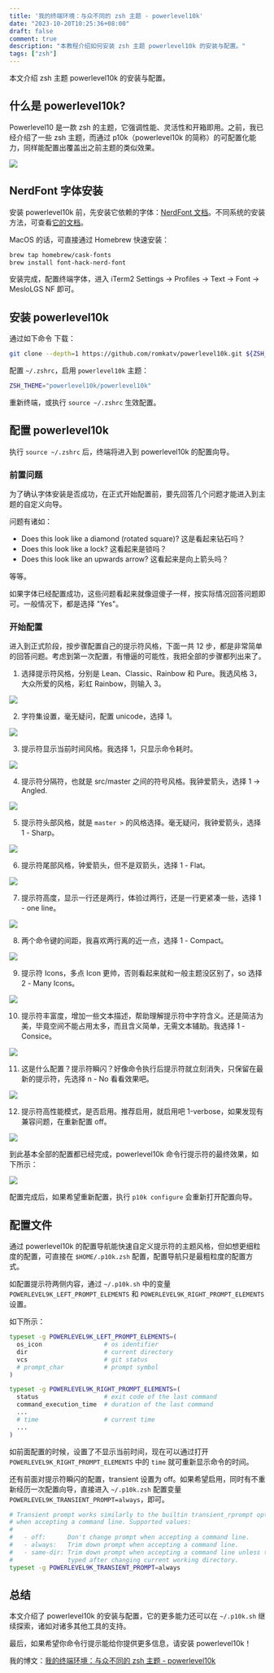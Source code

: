 ```yaml
---
title: '我的终端环境：与众不同的 zsh 主题 - powerlevel10k'
date: "2023-10-20T10:25:36+08:00"
draft: false
comment: true
description: "本教程介绍如何安装 zsh 主题 powerlevel10k 的安装与配置。"
tags: ["zsh"]
---
```


本文介绍 zsh 主题 powerlevel10k 的安装与配置。

## 什么是 powerlevel10k?

Powerlevel10 是一款 zsh 的主题，它强调性能、灵活性和开箱即用。之前，我已经介绍了一些 zsh 主题，而通过 p10k（powerlevel10k 的简称）的可配置化能力，同样能配置出覆盖出之前主题的类似效果。

![](https://cdn.jsdelivr.net/gh/poloxue/images@main/2023-10-20-zsh-theme-powerlevel10k-13.png)

## NerdFont 字体安装

安装 powerlevel10k 前，先安装它依赖的字体：[NerdFont 文档](https://github.com/ryanoasis/nerd-fonts#font-installation)。不同系统的安装方法，可查看[它的文档](https://github.com/ryanoasis/nerd-fonts#font-installation)。

MacOS 的话，可直接通过 Homebrew 快速安装：

```bash
brew tap homebrew/cask-fonts
brew install font-hack-nerd-font
```

安装完成，配置终端字体，进入 iTerm2 Settings -> Profiles -> Text -> Font -> MesloLGS NF 即可。

## 安装 powerlevel10k

通过如下命令 下载：

```bash
git clone --depth=1 https://github.com/romkatv/powerlevel10k.git ${ZSH_CUSTOM:-$HOME/.oh-my-zsh/custom}/themes/powerlevel10k
```

配置 `~/.zshrc`，启用 `powerlevel10k` 主题：

```bash
ZSH_THEME="powerlevel10k/powerlevel10k"
```

重新终端，或执行 `source ~/.zshrc` 生效配置。

## 配置 powerlevel10k

执行 `source ~/.zshrc` 后，终端将进入到 powerlevel10k 的配置向导。

### 前置问题

为了确认字体安装是否成功，在正式开始配置前，要先回答几个问题才能进入到主题的自定义向导。

问题有诸如：

- Does this look like a diamond (rotated square)? 这是看起来钻石吗？
- Does this look like a lock? 这看起来是锁吗？
- Does this look like an upwards arrow? 这看起来是向上箭头吗？

等等。

如果字体已经配置成功，这些问题看起来就像逗傻子一样，按实际情况回答问题即可。一般情况下，都是选择 "Yes"。

### 开始配置

进入到正式阶段，按步骤配置自己的提示符风格，下面一共 12 步，都是非常简单的回答问题。考虑到第一次配置，有懵逼的可能性，我把全部的步骤都列出来了。

1. 选择提示符风格，分别是 Lean、Classic、Rainbow 和 Pure。我选风格 3，大众所爱的风格，彩虹 Rainbow，则输入 3。

![](https://cdn.jsdelivr.net/gh/poloxue/images@main/2023-10-20-zsh-theme-powerlevel10k-01.png)

2. 字符集设置，毫无疑问，配置 unicode，选择 1。

![](https://cdn.jsdelivr.net/gh/poloxue/images@main/2023-10-20-zsh-theme-powerlevel10k-02.png)

3. 提示符显示当前时间风格。我选择 1，只显示命令耗时。

![](https://cdn.jsdelivr.net/gh/poloxue/images@main/2023-10-20-zsh-theme-powerlevel10k-03.png)

4. 提示符分隔符，也就是 src/master 之间的符号风格。我钟爱箭头，选择 1 -> Angled.

![](https://cdn.jsdelivr.net/gh/poloxue/images@main/2023-10-20-zsh-theme-powerlevel10k-04.png)

5. 提示符头部风格，就是 `master >` 的风格选择。毫无疑问，我钟爱箭头，选择 1 - Sharp。

![](https://cdn.jsdelivr.net/gh/poloxue/images@main/2023-10-20-zsh-theme-powerlevel10k-05.png)

6. 提示符尾部风格，钟爱箭头，但不是双箭头，选择 1 - Flat。

![](https://cdn.jsdelivr.net/gh/poloxue/images@main/2023-10-20-zsh-theme-powerlevel10k-06.png)

7. 提示符高度，显示一行还是两行，体验过两行，还是一行更紧凑一些，选择 1 - one line。

![](https://cdn.jsdelivr.net/gh/poloxue/images@main/2023-10-20-zsh-theme-powerlevel10k-07.png)

8. 两个命令键的间距，我喜欢两行离的近一点，选择 1 - Compact。

![](https://cdn.jsdelivr.net/gh/poloxue/images@main/2023-10-20-zsh-theme-powerlevel10k-08.png)

9. 提示符 Icons，多点 Icon 更帅，否则看起来就和一般主题没区别了，so 选择 2 - Many Icons。

![](https://cdn.jsdelivr.net/gh/poloxue/images@main/2023-10-20-zsh-theme-powerlevel10k-09.png)

10. 提示符丰富度，增加一些文本描述，帮助理解提示符中字符含义。还是简洁为美，毕竟空间不能占用太多，而且含义简单，无需文本辅助。我选择 1 - Consice。

![](https://cdn.jsdelivr.net/gh/poloxue/images@main/2023-10-20-zsh-theme-powerlevel10k-10.png)

11. 这是什么配置？提示符瞬闪？好像命令执行后提示符就立刻消失，只保留在最新的提示符，先选择 n - No 看看效果吧。

![](https://cdn.jsdelivr.net/gh/poloxue/images@main/2023-10-20-zsh-theme-powerlevel10k-11.png)

12. 提示符高性能模式，是否启用。推荐启用，就启用吧 1-verbose，如果发现有兼容问题，在重新配置 off。

![](https://cdn.jsdelivr.net/gh/poloxue/images@main/2023-10-20-zsh-theme-powerlevel10k-12.png)

到此基本全部的配置都已经完成，powerlevel10k 命令行提示符的最终效果，如下所示：

![](https://cdn.jsdelivr.net/gh/poloxue/images@main/2023-10-20-zsh-theme-powerlevel10k-13.png)

配置完成后，如果希望重新配置，执行 `p10k configure` 会重新打开配置向导。

## 配置文件

通过 powerlevel10k 的配置导航能快速自定义提示符的主题风格，但如想更细粒度的配置，可直接在 `$HOME/.p10k.zsh` 配置，配置导航只是最粗粒度的配置方式。

如配置提示符两侧内容，通过 `~/.p10k.sh` 中的变量 `POWERLEVEL9K_LEFT_PROMPT_ELEMENTS` 和 `POWERLEVEL9K_RIGHT_PROMPT_ELEMENTS` 设置。

如下所示：

```zsh
typeset -g POWERLEVEL9K_LEFT_PROMPT_ELEMENTS=(
  os_icon                 # os identifier
  dir                     # current directory
  vcs                     # git status
  # prompt_char           # prompt symbol
)

typeset -g POWERLEVEL9K_RIGHT_PROMPT_ELEMENTS=(
  status                  # exit code of the last command
  command_execution_time  # duration of the last command
  ...
  # time                  # current time
  ...
)
```

如前面配置的时候，设置了不显示当前时间，现在可以通过打开 `POWERLEVEL9K_RIGHT_PROMPT_ELEMENTS` 中的 `time` 就可重新显示命令的时间。

还有前面对提示符瞬闪的配置，transient 设置为 off。如果希望启用，同时有不重新经历一次配置向导，直接进入 `~/.p10k.zsh` 配置变量 `POWERLEVEL9K_TRANSIENT_PROMPT=always`，即可。

```zsh
# Transient prompt works similarly to the builtin transient_rprompt option. It trims down prompt
# when accepting a command line. Supported values:
#
#   - off:      Don't change prompt when accepting a command line.
#   - always:   Trim down prompt when accepting a command line.
#   - same-dir: Trim down prompt when accepting a command line unless this is the first command
#               typed after changing current working directory.
typeset -g POWERLEVEL9K_TRANSIENT_PROMPT=always
```

## 总结

本文介绍了 powerlevel10k 的安装与配置，它的更多能力还可以在 `~/.p10k.sh` 继续探索，诸如对诸多其他工具的支持。

最后，如果希望你命令行提示能给你提供更多信息，请安装 powerlevel10k！

我的博文：[我的终端环境：与众不同的 zsh 主题 - powerlevel10k](https://www.poloxue.com/posts/2023-10-20-zsh-theme-powerlevel10k/)

